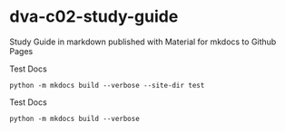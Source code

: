# dva-c02-study-guide
Study Guide in markdown published with Material for mkdocs to Github Pages

Test Docs

```shell
python -m mkdocs build --verbose --site-dir test
```

Test Docs

```shell
python -m mkdocs build --verbose
```



